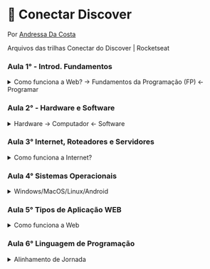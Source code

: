 # :space_invader: Conectar Discover

Por [Andressa Da Costa](https://github.com/AndressaDaCosta)

Arquivos das trilhas Conectar do Discover | Rocketseat

### Aula 1° - Introd. Fundamentos

 <details>
  <summary>Como funciona a Web? -> Fundamentos da Programação (FP) <- Programar</summary>
 
   ***Programar***

-> Programar é por um lado relacionado a algoritmos (passos para resolver um problema, uma sequência lógica) e a Lógica de Programação (aplicando os passos para construir o algoritmo), entender como o computador funciona. E por outro lado dar instruções ( em cima de dados, com a manipulação, fazemos como uma receita de bolo) Resolver Problemas ( Entender o problema como chave, pois não da pra seguir sem ter conhecimento total da questão).

**_Como funciona a Web?_**

-> Existe o caminho Simples: vocÊ digita o site que quer entrar como: google.com.br, e já é direcionado para ele. E existe o caminho Avançado: 1° digita a Url (localizador e identificador): https:// google.com.br,(http-trocar mensagem entre computadores) assim foi iniciada uma comunicação entre o computador (cliente) com o servidor. 2° O endereço é convertido em um IP (49,73,21,21) através do DNS(converte dominio em IP). 3° Seu pedido está percorrendo diversos proxies(encaminha os pacotes). 4° seu pedido chega ao servidor, servidor analisa e da a resposta.

</details>
 
### Aula 2° - Hardware e Software

 <details>
  <summary>Hardware -> Computador <- Software</summary>

**_Hardware_**
-> Hardware é um termo técnico que se refere a parte físisca do computador e seus outros microeletronicos. (monitor, teclado, mouse, camera)

- _Periféricos_
  -> Dispositivo auxiliar usado para enviar ou receber informações do computador. Parte do Hardware.

**_Software_**
-> Conjunto de instruções que permite controlar um aparelho eletrônico. Parte lógica do computador.

- _Firmware_
  -> Armazenar as informações para que o equipamento funcione corretamente. Pertence a um circuito integrado (chip) de memória hardware.

- _Drivers_
  -> Ponte entre o sistema operacional e o firmware dos dispositivos eletrônicos.

**_Dentro do Computador_**

- _RAM_
  ->Espaço tempórario de informações do sistema operacional.

- _HD e SSD_
  -> HD usa pratos mecânicos e um cabeçote móvel de leitura/gravação para acessar dados. SSD possui apenas chips de memória. ( Memória a longo prazo )
- _Processador_
-> Cérebro do computador. Linguagem em 0101 ( binario ), tem formato de chip. Transforma dados em informações.
 </details>


### Aula 3° Internet, Roteadores e Servidores

   <details>
  <summary>Como funciona a Internet?</summary>

**_Internet_** -> Redes interligadas pelo mundo inteiro. Com o objetivo de interligar computadores e fornecer aos usuarios informações.

**_Rede de Computadores_** -> Conexâo de dispositivos para permitir a transmissão de daddos. Comunicação na internet é feita por protocolos (regras)

**_IP e Mac Address_** -> Protocol é o número identificador dado a cada computador, ou roteador, pelo provedor de internet no momento da concção a rede. Atravès do IP o computador pode enviar e receber dados na internet.

**_Servidores_** -> Computador equipado com um ou mais processadores, portas de comunicação, softwares e outros sistemas.

**_DNS_** -> São responsaveis por localizar e traduzir para números IP os endereços dos sites que digitamos. Permite que acesse um site digitando um endereço nominal em lugar de números.

**_HTTP_** -> È um protocolo de transferência de dados.  
 </details>

### Aula 4° Sistemas Operacionais

 <details>
  <summary> Windows/MacOS/Linux/Android</summary>
  
  ***O que é um Sistema Operacional*** -> É a interface entre usúario e a máquina, ela que controla o aparelho (gerencia os dispositivos, gerencia os aplicativos e as tarefas). Conversa com o computador na linguagem da máquina.
-> Caracteristicas: Controle de hardware e Gerenciamento do Software. Se liga a experiência do usuário.

**_Grupos de Sistemas Operacionais_**

UNIX - linux, OS X, Android, iOS
WINDOWS - 7, 10, Server.

**_Tipos de Interfaces do Usuário_**

GUI -> Interface gráfica, elementos gráficos. ( cursor do mouse ou touch, Criar arquivos e pastas, área de trabalho)

CLI -> Linhas de comando, emitir comandos em texto para o computador. (criar arquivos e pastas)

**_Modulos de Sistemas Operacionais_**

Kernel -> Responsavel pela memoria, processos, armazenamentos e dispositivos. Primeiro módulo a ser iniciado.

Gerenciador de processos -> promama em execução. Pode ser executado em paralelo.

Gerenciador de arquivos -> Lido com o gerenciamento e armazenamento de arquivos (pastas, videos, documentos)

Ferramentas de gerenciamento -> TArefas (task manager, activity) e Pacotes (chocolatey, brew, apt, snap)

  </details>
  
  ### Aula 5° Tipos de Aplicação WEB
  
  <details>
  <summary> Como funciona a Web </summary>
  
- *WebPage* -> (pagina da Web) Ela é acessada pelo navegador, encontrado pelo URL universal.Resposta dada pelo servidor é uma copia da pagina.(HTM, CSS, JavaScript).
  
- *Websites* -> Podem ser estaticos (a pag continua a mesma, alteração direto no código e por quem criou, nn interage com banco de dados) ou dinamicos. 
  
- *Aplicação WEB* ->Programa que vive no servidor (linuagens de programação, banco de dados) Exemplo: Gmail, Figma, Youtube.
  
- *Front-end x Back-end* -> Front ( Focado no cliente, digitar o URL e fazer um pedido para o servidor. São utilizados HTML, CSS, Javascript, Imagens) e Back (focado no servidor, recebe o pedido do front-end. Tecnologias são PHP,Java, Python, Javascript).
   </details>
 
### Aula 6° Linguagem de Programação
<details>
  <summary> Alinhamento de Jornada </summary>
  
 ***Codar?*** -> Escrever para o computador, da forma que ele possa entender. Seguir as regras da linguagem, pois é uma linguagem humana x máquina. 
  
 ***Linguagem de programação***
  O computador tem a sua linguagem baseada em 0 e 1 (binaria), porém para nos comunicarmos com o computador, usamos uma linguagem mais abstrata. Low-level (baixo nível) conta com a linguagem mais proxima do computador, é mais dificil, porém mais rapida. Ou contrario do High-level uma liguagem mais proxima da humana, porem depende dos interpratadores/tradutores. 
  
 ***Sintaxe***
  -> Lembrando que a sintaxe são as regras da linguagem utilizada. A ling. de programação utiliza simbolos () e palavras reservadas como: if,else,for,var, let.

</details>
